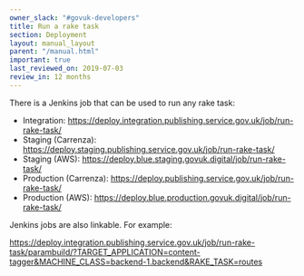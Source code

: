 ```yaml
---
owner_slack: "#govuk-developers"
title: Run a rake task
section: Deployment
layout: manual_layout
parent: "/manual.html"
important: true
last_reviewed_on: 2019-07-03
review_in: 12 months
---
```


There is a Jenkins job that can be used to run any rake task:

- Integration:
  <https://deploy.integration.publishing.service.gov.uk/job/run-rake-task/>
- Staging (Carrenza):
  <https://deploy.staging.publishing.service.gov.uk/job/run-rake-task/>
- Staging (AWS):
  <https://deploy.blue.staging.govuk.digital/job/run-rake-task/>
- Production (Carrenza):
  <https://deploy.publishing.service.gov.uk/job/run-rake-task/>
- Production (AWS):
  <https://deploy.blue.production.govuk.digital/job/run-rake-task/>

Jenkins jobs are also linkable. For example:

<https://deploy.integration.publishing.service.gov.uk/job/run-rake-task/parambuild/?TARGET_APPLICATION=content-tagger&MACHINE_CLASS=backend-1.backend&RAKE_TASK=routes>
